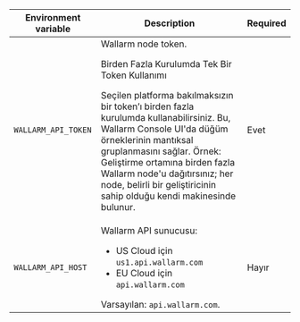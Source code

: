 Environment variable | Description | Required
--- | ---- | ----
`WALLARM_API_TOKEN` | Wallarm node token.<br><div class="admonition info"> <p class="admonition-title">Birden Fazla Kurulumda Tek Bir Token Kullanımı</p> <p>Seçilen platforma bakılmaksızın bir token’ı birden fazla kurulumda kullanabilirsiniz. Bu, Wallarm Console UI'da düğüm örneklerinin mantıksal gruplanmasını sağlar. Örnek: Geliştirme ortamına birden fazla Wallarm node'u dağıtırsınız; her node, belirli bir geliştiricinin sahip olduğu kendi makinesinde bulunur.</p></div> | Evet
`WALLARM_API_HOST` | Wallarm API sunucusu:<ul><li>US Cloud için `us1.api.wallarm.com`</li><li>EU Cloud için `api.wallarm.com`</li></ul>Varsayılan: `api.wallarm.com`. | Hayır